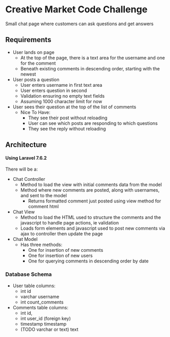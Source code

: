 # Creative Market Code Challenge

Small chat page where customers can ask questions and get answers

## Requirements

- User lands on page
	- At the top of the page, there is a text area for the username and one for the comment
	- Beneath existing comments in descending order, starting with the newest
- User posts a question
	- User enters username in first text area
	- User enters question in second
	- Validation ensuring no empty text fields
	- Assuming 1000 character limit for now
- User sees their question at the top of the list of comments
	- Nice To Have:
		- They see their post without reloading
		- User can see which posts are responding to which questions
		- They see the reply without reloading

## Architecture

#### Using Laravel 7.6.2

There will be a:
- Chat Controller
	- Method to load the view with initial comments data from the model
	- Method where new comments are posted, along with usernames, and sent to the model
		- Returns formatted comment just posted using view method for comment html
- Chat View
	- Method to load the HTML used to structure the comments and the javascript to handle page actions, ie validation
	- Loads form elements and javascript used to post new comments via ajax to controller then update the page
- Chat Model
	- Has three methods:
		- One for insertion of new comments
		- One for insertion of new users
		- One for querying comments in descending order by date

### Database Schema

- User table columns:
	- int id
	- varchar username
	- int count_comments
- Comments table columns:
	- int id,
	- int user_id (foreign key)
	- timestamp timestamp
	- (TODO varchar or text) text
